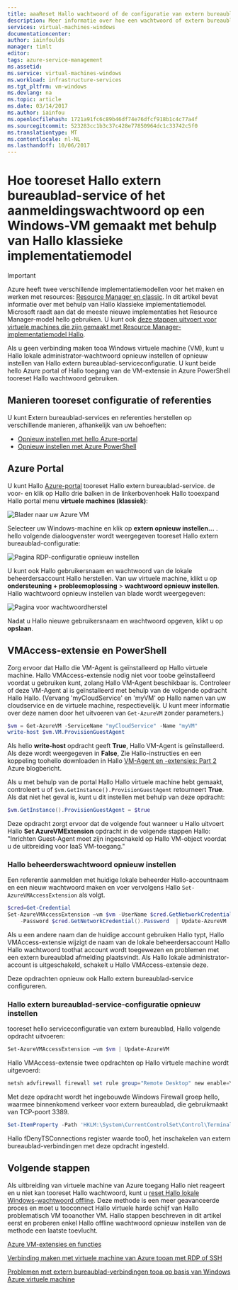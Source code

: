 ```yaml
---
title: aaaReset Hallo wachtwoord of de configuratie van extern bureaublad op een Windows-virtuele machine in Azure | Microsoft Docs
description: Meer informatie over hoe een wachtwoord of extern bureaublad-services op een virtuele machine van Windows die worden gemaakt met behulp van Hallo Classic deployment model met behulp van tooreset hello Azure-portal of Azure PowerShell.
services: virtual-machines-windows
documentationcenter: 
author: iainfoulds
manager: timlt
editor: 
tags: azure-service-management
ms.assetid: 
ms.service: virtual-machines-windows
ms.workload: infrastructure-services
ms.tgt_pltfrm: vm-windows
ms.devlang: na
ms.topic: article
ms.date: 03/14/2017
ms.author: iainfou
ms.openlocfilehash: 1721a91fc6c89b46df74e76dfcf918b1c4c77a4f
ms.sourcegitcommit: 523283cc1b3c37c428e77850964dc1c33742c5f0
ms.translationtype: MT
ms.contentlocale: nl-NL
ms.lasthandoff: 10/06/2017
---
```

# <a name="how-tooreset-hello-remote-desktop-service-or-its-login-password-in-a-windows-vm-created-using-hello-classic-deployment-model"></a>Hoe tooreset Hallo extern bureaublad-service of het aanmeldingswachtwoord op een Windows-VM gemaakt met behulp van Hallo klassieke implementatiemodel
> [!IMPORTANT]
> Azure heeft twee verschillende implementatiemodellen voor het maken en werken met resources: [Resource Manager en classic](../../../resource-manager-deployment-model.md). In dit artikel bevat informatie over met behulp van Hallo klassieke implementatiemodel. Microsoft raadt aan dat de meeste nieuwe implementaties het Resource Manager-model hello gebruiken. U kunt ook [deze stappen uitvoert voor virtuele machines die zijn gemaakt met Resource Manager-implementatiemodel Hallo](../reset-rdp.md).

Als u geen verbinding maken tooa Windows virtuele machine (VM), kunt u Hallo lokale administrator-wachtwoord opnieuw instellen of opnieuw instellen van Hallo extern bureaublad-serviceconfiguratie. U kunt beide hello Azure portal of Hallo toegang van de VM-extensie in Azure PowerShell tooreset Hallo wachtwoord gebruiken.

## <a name="ways-tooreset-configuration-or-credentials"></a>Manieren tooreset configuratie of referenties
U kunt Extern bureaublad-services en referenties herstellen op verschillende manieren, afhankelijk van uw behoeften:

- [Opnieuw instellen met hello Azure-portal](#azure-portal)
- [Opnieuw instellen met Azure PowerShell](#vmaccess-extension-and-powershell)

## <a name="azure-portal"></a>Azure Portal
U kunt Hallo [Azure-portal](https://portal.azure.com) tooreset Hallo extern bureaublad-service. de voor- en klik op Hallo drie balken in de linkerbovenhoek Hallo tooexpand Hallo portal menu **virtuele machines (klassiek)**:

![Blader naar uw Azure VM](./media/reset-rdp/Portal-Select-Classic-VM.png)

Selecteer uw Windows-machine en klik op **extern opnieuw instellen...** . hello volgende dialoogvenster wordt weergegeven tooreset Hallo extern bureaublad-configuratie:

![Pagina RDP-configuratie opnieuw instellen](./media/reset-rdp/Portal-RDP-Reset-Windows.png)

U kunt ook Hallo gebruikersnaam en wachtwoord van de lokale beheerdersaccount Hallo herstellen. Van uw virtuele machine, klikt u op **ondersteuning + probleemoplossing** > **wachtwoord opnieuw instellen**. Hallo wachtwoord opnieuw instellen van blade wordt weergegeven:

![Pagina voor wachtwoordherstel](./media/reset-rdp/Portal-PW-Reset-Windows.png)

Nadat u Hallo nieuwe gebruikersnaam en wachtwoord opgeven, klikt u op **opslaan**.

## <a name="vmaccess-extension-and-powershell"></a>VMAccess-extensie en PowerShell
Zorg ervoor dat Hallo die VM-Agent is geïnstalleerd op Hallo virtuele machine. Hallo VMAccess-extensie nodig niet voor toobe geïnstalleerd voordat u gebruiken kunt, zolang Hallo VM-Agent beschikbaar is. Controleer of deze VM-Agent al is geïnstalleerd met behulp van de volgende opdracht Hallo Hallo. (Vervang 'myCloudService' en 'myVM' op Hallo namen van uw cloudservice en de virtuele machine, respectievelijk. U kunt meer informatie over deze namen door het uitvoeren van `Get-AzureVM` zonder parameters.)

```powershell
$vm = Get-AzureVM -ServiceName "myCloudService" -Name "myVM"
write-host $vm.VM.ProvisionGuestAgent
```

Als hello **write-host** opdracht geeft **True**, Hallo VM-Agent is geïnstalleerd. Als deze wordt weergegeven in **False**, Zie Hallo-instructies en een koppeling toohello downloaden in Hallo [VM-Agent en -extensies: Part 2](http://go.microsoft.com/fwlink/p/?linkid=403947&clcid=0x409) Azure blogbericht.

Als u met behulp van de portal Hallo Hallo virtuele machine hebt gemaakt, controleert u of `$vm.GetInstance().ProvisionGuestAgent` retourneert **True**. Als dat niet het geval is, kunt u dit instellen met behulp van deze opdracht:

```powershell
$vm.GetInstance().ProvisionGuestAgent = $true
```

Deze opdracht zorgt ervoor dat de volgende fout wanneer u Hallo uitvoert Hallo **Set AzureVMExtension** opdracht in de volgende stappen Hallo: "Inrichten Guest-Agent moet zijn ingeschakeld op Hallo VM-object voordat u de uitbreiding voor IaaS VM-toegang."

### <a name="reset-hello-local-administrator-account-password"></a>**Hallo beheerderswachtwoord opnieuw instellen**
Een referentie aanmelden met huidige lokale beheerder Hallo-accountnaam en een nieuw wachtwoord maken en voer vervolgens Hallo `Set-AzureVMAccessExtension` als volgt.

```powershell
$cred=Get-Credential
Set-AzureVMAccessExtension –vm $vm -UserName $cred.GetNetworkCredential().Username `
    -Password $cred.GetNetworkCredential().Password  | Update-AzureVM
```

Als u een andere naam dan de huidige account gebruiken Hallo typt, Hallo VMAccess-extensie wijzigt de naam van de lokale beheerdersaccount Hallo Hallo wachtwoord toothat account wordt toegewezen en problemen met een extern bureaublad afmelding plaatsvindt. Als Hallo lokale administrator-account is uitgeschakeld, schakelt u Hallo VMAccess-extensie deze.

Deze opdrachten opnieuw ook Hallo extern bureaublad-service configureren.

### <a name="reset-hello-remote-desktop-service-configuration"></a>**Hallo extern bureaublad-service-configuratie opnieuw instellen**
tooreset hello serviceconfiguratie van extern bureaublad, Hallo volgende opdracht uitvoeren:

```powershell
Set-AzureVMAccessExtension –vm $vm | Update-AzureVM
```

Hallo VMAccess-extensie twee opdrachten op Hallo virtuele machine wordt uitgevoerd:

```powershell
netsh advfirewall firewall set rule group="Remote Desktop" new enable=Yes
```

Met deze opdracht wordt het ingebouwde Windows Firewall groep hello, waarmee binnenkomend verkeer voor extern bureaublad, die gebruikmaakt van TCP-poort 3389.

```powershell
Set-ItemProperty -Path 'HKLM:\System\CurrentControlSet\Control\Terminal Server' -name "fDenyTSConnections" -Value 0
```

Hallo fDenyTSConnections register waarde too0, het inschakelen van extern bureaublad-verbindingen met deze opdracht ingesteld.

## <a name="next-steps"></a>Volgende stappen
Als uitbreiding van virtuele machine van Azure toegang Hallo niet reageert en u niet kan tooreset Hallo wachtwoord, kunt u [reset Hallo lokale Windows-wachtwoord offline](../reset-local-password-without-agent.md?toc=%2fazure%2fvirtual-machines%2fwindows%2ftoc.json). Deze methode is een meer geavanceerde proces en moet u tooconnect Hallo virtuele harde schijf van Hallo problematisch VM tooanother VM. Hallo stappen beschreven in dit artikel eerst en proberen enkel Hallo offline wachtwoord opnieuw instellen van de methode een laatste toevlucht.

[Azure VM-extensies en functies](../extensions-features.md?toc=%2fazure%2fvirtual-machines%2fwindows%2ftoc.json)

[Verbinding maken met virtuele machine van Azure tooan met RDP of SSH](http://msdn.microsoft.com/library/azure/dn535788.aspx)

[Problemen met extern bureaublad-verbindingen tooa op basis van Windows Azure virtuele machine](../troubleshoot-rdp-connection.md?toc=%2fazure%2fvirtual-machines%2fwindows%2ftoc.json)

